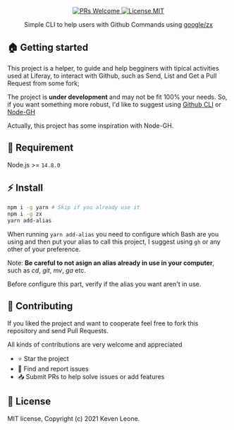 <p align="center">
  <a href="http://makeapullrequest.com">
    <img src="https://img.shields.io/badge/PRs-welcome-brightgreen.svg?style=flat-square" alt="PRs Welcome">
  </a>
  <a href="https://opensource.org/licenses/MIT">
    <img src="https://img.shields.io/badge/license-MIT-blue.svg?style=flat-square" alt="License MIT">
  </a>
</p>

<p align="center">
Simple CLI to help users with Github Commands using <a href="https://github.com/google/zx">google/zx</a>
</p>

## :house: Getting started

This project is a helper, to guide and help begginers with tipical activities used at Liferay, to interact with Github, such as Send, List and Get a Pull Request from some fork;

The project is **under development**  and may not be fit 100% your needs. So, if you want something more robust, I'd like to suggest using [Github CLI](https://github.com/cli/cli) or [Node-GH](https://github.com/node-gh/gh)

Actually, this project has some inspiration with Node-GH.
## :book: Requirement

Node.js >= `14.8.0`

## :zap: Install

```bash
npm i -g yarn # Skip if you already use it
npm i -g zx
yarn add-alias
```

When running `yarn add-alias` you need to configure which Bash are you using and then put your alias to call this project, I suggest using `gh` or any other of your preference.

Note: **Be careful to not asign an alias already in use in your computer**, such as *cd*, *git*, *mv*, *ga* etc. 

Before configure this part, verify if the alias you want aren't in use.

## :handshake: **Contributing**
If you liked the project and want to cooperate feel free to fork this repository and send Pull Requests.

All kinds of contributions are very welcome and appreciated

-   ⭐️ Star the project
-   🐛 Find and report issues
-   📥 Submit PRs to help solve issues or add features

## :book: License
MIT license, Copyright (c) 2021 Keven Leone.
